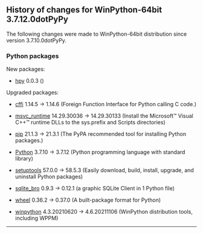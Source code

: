 ﻿## History of changes for WinPython-64bit 3.7.12.0dotPyPy

The following changes were made to WinPython-64bit distribution since version 3.7.10.0dotPyPy.

### Python packages

New packages:

  * [hpy](https://pypi.org/project/hpy) 0.0.3 ()

Upgraded packages:

  * [cffi](https://pypi.org/project/cffi) 1.14.5 → 1.14.6 (Foreign Function Interface for Python calling C code.)
  * [msvc_runtime](https://pypi.org/project/msvc_runtime) 14.29.30036 → 14.29.30133 (Install the Microsoft&#8482; Visual C++&#8482; runtime DLLs to the sys.prefix and Scripts directories)
  * [pip](https://pypi.org/project/pip) 21.1.3 → 21.3.1 (The PyPA recommended tool for installing Python packages.)
  * [Python](http://www.python.org/) 3.7.10 → 3.7.12 (Python programming language with standard library)
  * [setuptools](https://pypi.org/project/setuptools) 57.0.0 → 58.5.3 (Easily download, build, install, upgrade, and uninstall Python packages)
  * [sqlite_bro](https://pypi.org/project/sqlite_bro) 0.9.3 → 0.12.1 (a graphic SQLite Client in 1 Python file)
  * [wheel](https://pypi.org/project/wheel) 0.36.2 → 0.37.0 (A built-package format for Python)
  * [winpython](http://winpython.github.io/) 4.3.20210620 → 4.6.20211106 (WinPython distribution tools, including WPPM)

* * *
